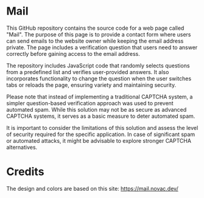 # Mail
This GitHub repository contains the source code for a web page called "Mail". The purpose of this page is to provide a contact form where users can send emails to the website owner while keeping the email address private. The page includes a verification question that users need to answer correctly before gaining access to the email address.

The repository includes JavaScript code that randomly selects questions from a predefined list and verifies user-provided answers. It also incorporates functionality to change the question when the user switches tabs or reloads the page, ensuring variety and maintaining security.

Please note that instead of implementing a traditional CAPTCHA system, a simpler question-based verification approach was used to prevent automated spam. While this solution may not be as secure as advanced CAPTCHA systems, it serves as a basic measure to deter automated spam.

It is important to consider the limitations of this solution and assess the level of security required for the specific application. In case of significant spam or automated attacks, it might be advisable to explore stronger CAPTCHA alternatives.

# Credits
The design and colors are based on this site: https://mail.novac.dev/
